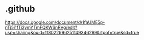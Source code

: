 # .github
https://docs.google.com/document/d/1faUME5p-nTj5i1fTi2ymYTmFQKWSnRVg/edit?usp=sharing&ouid=118022996251149346299&rtpof=true&sd=true
